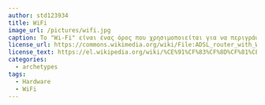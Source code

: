 ```yaml
---
author: std123934
title: WiFi
image_url: /pictures/wifi.jpg
caption: Το "Wi-Fi" είναι ένας όρος που χρησιμοποιείται για να περιγράψει ασύρματα τοπικά δίκτυα τύπου 802.11, αν και τεχνικά είναι ένα δηλωμένο πρότυπο αλληλεπιδραστικότητας ανάμεσα σε συσκευές 802.11
license_url: https://commons.wikimedia.org/wiki/File:ADSL_router_with_Wi-Fi_(802.11_b-g).jpg
license_text: https://el.wikipedia.org/wiki/%CE%91%CF%83%CF%8D%CF%81%CE%BC%CE%B1%CF%84%CE%B7_%CF%83%CF%8D%CE%BD%CE%B4%CE%B5%CF%83%CE%B7
categories:
  - archetypes
tags:
  - Hardware
  - WiFi
---
```

